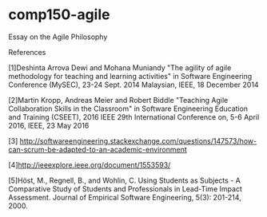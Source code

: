 # comp150-agile
Essay on the Agile Philosophy

References 

[1]Deshinta Arrova Dewi and Mohana Muniandy "The agility of agile methodology for teaching and learning activities" in Software Engineering Conference (MySEC), 23-24 Sept. 2014 Malaysian, IEEE, 18 December 2014

[2]Martin Kropp, Andreas Meier and Robert Biddle "Teaching Agile Collaboration Skills in the Classroom" in Software Engineering Education and Training (CSEET), 2016 IEEE 29th International Conference on, 5-6 April 2016, IEEE, 23 May 2016

[3] http://softwareengineering.stackexchange.com/questions/147573/how-can-scrum-be-adapted-to-an-academic-environment

[4]http://ieeexplore.ieee.org/document/1553593/

[5]Höst, M., Regnell, B., and Wohlin, C. Using Students as Subjects - A Comparative Study of Students and Professionals in Lead-Time Impact Assessment. Journal of Empirical Software Engineering, 5(3): 201-214, 2000.
